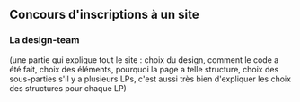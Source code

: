 ## Concours d'inscriptions à un site

### La design-team 

(une partie qui explique tout le site : choix du design, comment le code a été fait, choix des éléments, pourquoi la page a telle structure, choix des sous-parties
s'il y a plusieurs LPs, c'est aussi très bien d'expliquer les choix des structures pour chaque LP)

